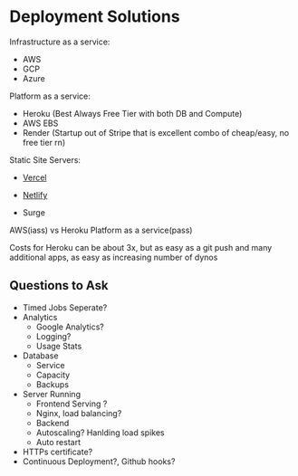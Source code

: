 # Deployment Solutions

Infrastructure as a service:

- AWS
- GCP
- Azure

Platform as a service:

- Heroku (Best Always Free Tier with both DB and Compute)
- AWS EBS
- Render (Startup out of Stripe that is excellent combo of cheap/easy, no free tier rn)

Static Site Servers:

- [Vercel](https://vercel.com)

- [Netlify](https://www.netlify.com/)
- Surge

AWS(iass) vs Heroku Platform as a service(pass)

Costs for Heroku can be about 3x, but as easy as a git push and many additional apps, as easy as increasing number of dynos

## Questions to Ask

- Timed Jobs Seperate?
- Analytics
  - Google Analytics?
  - Logging?
  - Usage Stats
- Database
  - Service
  - Capacity
  - Backups
- Server Running
  - Frontend Serving ?
  - Nginx, load balancing?
  - Backend
  - Autoscaling? Hanlding load spikes
  - Auto restart
- HTTPs certificate?
- Continuous Deployment?, Github hooks?


